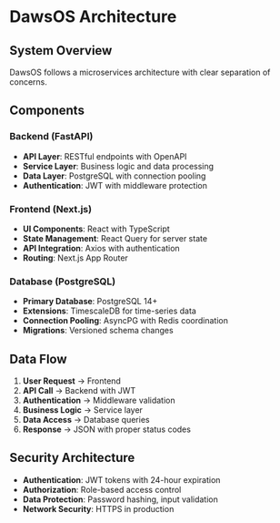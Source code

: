# DawsOS Architecture

## System Overview

DawsOS follows a microservices architecture with clear separation of concerns.

## Components

### Backend (FastAPI)
- **API Layer**: RESTful endpoints with OpenAPI
- **Service Layer**: Business logic and data processing
- **Data Layer**: PostgreSQL with connection pooling
- **Authentication**: JWT with middleware protection

### Frontend (Next.js)
- **UI Components**: React with TypeScript
- **State Management**: React Query for server state
- **API Integration**: Axios with authentication
- **Routing**: Next.js App Router

### Database (PostgreSQL)
- **Primary Database**: PostgreSQL 14+
- **Extensions**: TimescaleDB for time-series data
- **Connection Pooling**: AsyncPG with Redis coordination
- **Migrations**: Versioned schema changes

## Data Flow

1. **User Request** → Frontend
2. **API Call** → Backend with JWT
3. **Authentication** → Middleware validation
4. **Business Logic** → Service layer
5. **Data Access** → Database queries
6. **Response** → JSON with proper status codes

## Security Architecture

- **Authentication**: JWT tokens with 24-hour expiration
- **Authorization**: Role-based access control
- **Data Protection**: Password hashing, input validation
- **Network Security**: HTTPS in production
